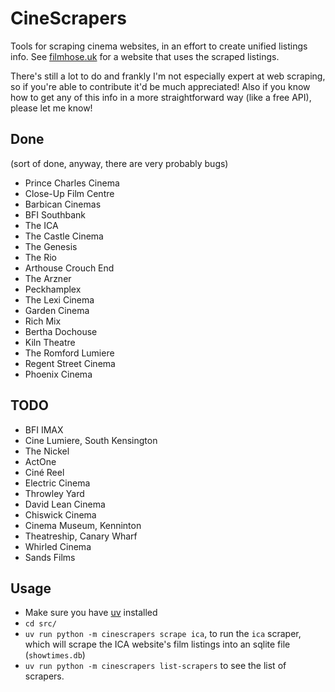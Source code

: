 # CineScrapers

Tools for scraping cinema websites, in an effort to create unified listings
info. See [filmhose.uk](https://filmhose.uk) for a website that uses the
scraped listings.

There's still a lot to do and frankly I'm not especially expert at web
scraping, so if you're able to contribute it'd be much appreciated! Also if you
know how to get any of this info in a more straightforward way (like a free
API), please let me know!

## Done

(sort of done, anyway, there are very probably bugs)

* Prince Charles Cinema
* Close-Up Film Centre
* Barbican Cinemas
* BFI Southbank
* The ICA
* The Castle Cinema
* The Genesis
* The Rio
* Arthouse Crouch End
* The Arzner
* Peckhamplex
* The Lexi Cinema
* Garden Cinema
* Rich Mix
* Bertha Dochouse
* Kiln Theatre
* The Romford Lumiere
* Regent Street Cinema
* Phoenix Cinema

## TODO

* BFI IMAX
* Cine Lumiere, South Kensington
* The Nickel
* ActOne
* Ciné Reel
* Electric Cinema
* Throwley Yard
* David Lean Cinema
* Chiswick Cinema
* Cinema Museum, Kenninton
* Theatreship, Canary Wharf
* Whirled Cinema
* Sands Films

## Usage

* Make sure you have [uv](https://docs.astral.sh/uv/getting-started/installation/) installed
* `cd src/`
* `uv run python -m cinescrapers scrape ica`, to run the `ica` scraper, which will
  scrape the ICA website's film listings into an sqlite file (`showtimes.db`)
* `uv run python -m cinescrapers list-scrapers` to see the list of scrapers.
